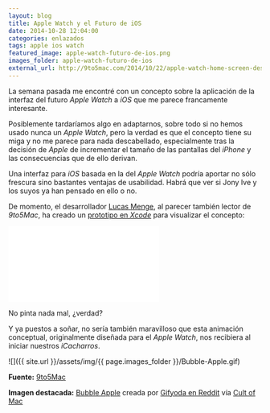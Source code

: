```yaml
---
layout: blog
title: Apple Watch y el Futuro de iOS
date: 2014-10-28 12:04:00
categories: enlazados
tags: apple ios watch
featured_image: apple-watch-futuro-de-ios.png
images_folder: apple-watch-futuro-de-ios
external_url: http://9to5mac.com/2014/10/22/apple-watch-home-screen-design-iphone/
---
```

La semana pasada me encontré con un concepto sobre la aplicación de la interfaz del futuro *Apple Watch* a *iOS* que me parece francamente interesante.<Sigue Leyendo>

Posiblemente tardaríamos algo en adaptarnos, sobre todo si no hemos usado nunca un *Apple Watch*, pero la verdad es que el concepto tiene su miga y no me parece para nada descabellado, especialmente tras la decisión de *Apple* de incrementar el tamaño de las pantallas del *iPhone* y las consecuencias que de ello derivan.

Una interfaz para *iOS* basada en la del *Apple Watch* podría aportar no sólo frescura sino bastantes ventajas de usabilidad. Habrá que ver si Jony Ive y los suyos ya han pensado en ello o no.

De momento, el desarrollador [Lucas Menge](https://twitter.com/lmmenge), al parecer también lector de *9to5Mac*, ha creado un [prototipo en *Xcode*](https://github.com/lmmenge/WatchSpringboard-Prototype) para visualizar el concepto:

<div class='embed-container'><iframe src="//www.youtube.com/embed/UggYGThmFEo" frameborder="0" allowfullscreen></iframe></div>

No pinta nada mal, ¿verdad?

Y ya puestos a soñar, no sería también maravilloso que esta animación conceptual, originalmente diseñada para el *Apple Watch*, nos recibiera al iniciar nuestros *iCacharros*.

![]({{ site.url }}/assets/img/{{ page.images_folder }}/Bubble-Apple.gif)

**Fuente:** [9to5Mac](http://9to5mac.com/2014/10/22/apple-watch-home-screen-design-iphone/)

**Imagen destacada:** [Bubble Apple](http://slinky.me/ytd) creada por [Gifyoda en Reddit](http://www.reddit.com/r/apple/comments/2k5i8s/logo_experimental_gif/) vía [Cult of Mac](http://www.cultofmac.com/300811/beautiful-animated-logo-look-great-apple-watch/)

